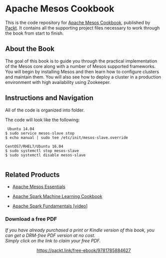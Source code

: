 # Apache Mesos Cookbook
This is the code repository for [Apache Mesos Cookbook](https://www.packtpub.com/big-data-and-business-intelligence/apache-mesos-cookbook?utm_source=repository&utm_medium=github&utm_campaign=repository&utm_term=9781785884627), published by [Packt](https://www.packtpub.com/?utm_source=github). It contains all the supporting project files necessary to work through the book from start to finish.

## About the Book
The goal of this book is to guide you through the practical implementation of the Mesos core along with a number of Mesos supported frameworks. You will begin by installing Mesos and then learn how to configure clusters and maintain them. You will also see how to deploy a cluster in a production environment with high availability using Zookeeper.


## Instructions and Navigation
All of the code is organized into folder.

The code will look like the following:
```
 Ubuntu 14.04
$ sudo service mesos-slave stop
$ echo manual | sudo tee /etc/init/mesos-slave.override

CentOS7/RHEL7/Ubuntu 16.04
$ sudo systemctl stop mesos-slave
$ sudo systemctl disable mesos-slave


```

## Related Products
* [Apache Mesos Essentials](https://www.packtpub.com/big-data-and-business-intelligence/apache-mesos-essentials?utm_source=repository&utm_medium=github&utm_campaign=repository&utm_term=9781783288762)

* [Apache Spark Machine Learning Cookbook](https://www.packtpub.com/big-data-and-business-intelligence/apache-spark-machine-learning-cookbook?utm_source=repository&utm_medium=github&utm_campaign=repository&utm_term=9781783551606)

* [Apache Spark Fundamentals [video]](https://www.packtpub.com/big-data-and-business-intelligence/apache-spark-fundamentals-video?utm_source=repository&utm_medium=github&utm_campaign=repository&utm_term=9781787283862)


### Download a free PDF

 <i>If you have already purchased a print or Kindle version of this book, you can get a DRM-free PDF version at no cost.<br>Simply click on the link to claim your free PDF.</i>
<p align="center"> <a href="https://packt.link/free-ebook/9781785884627">https://packt.link/free-ebook/9781785884627 </a> </p>